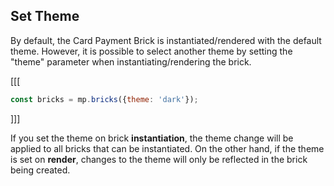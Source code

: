## Set Theme

By default, the Card Payment Brick is instantiated/rendered with the default theme. However, it is possible to select another theme by setting the "theme" parameter when instantiating/rendering the brick.


[[[
```javascript
const bricks = mp.bricks({theme: 'dark'});
```
]]]

If you set the theme on brick **instantiation**, the theme change will be applied to all bricks that can be instantiated. On the other hand, if the theme is set on **render**, changes to the theme will only be reflected in the brick being created.


